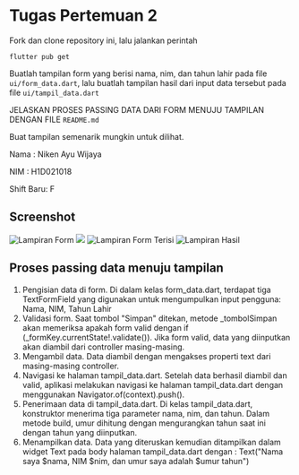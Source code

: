 # Tugas Pertemuan 2

Fork dan clone repository ini, lalu jalankan perintah

```
flutter pub get
```

Buatlah tampilan form yang berisi nama, nim, dan tahun lahir pada file `ui/form_data.dart`, lalu buatlah tampilan hasil dari input data tersebut pada file `ui/tampil_data.dart`

JELASKAN PROSES PASSING DATA DARI FORM MENUJU TAMPILAN DENGAN FILE `README.md`

Buat tampilan semenarik mungkin untuk dilihat.

Nama : Niken Ayu Wijaya

NIM : H1D021018

Shift Baru: F

## Screenshot

![Lampiran Form](https://drive.google.com/file/d/1FTFSO7TxrYesHy5iRxNuAhZTWzyYu6hP/view?usp=drive_link)
<img src="https://drive.google.com/file/d/1FTFSO7TxrYesHy5iRxNuAhZTWzyYu6hP/view?usp=drive_link">
![Lampiran Form Terisi](https://drive.google.com/file/d/1_SkledOwOY4V2tkYdVOBBjK7HzHWQw_k/view?usp=drive_link)
![Lampiran Hasil](https://drive.google.com/file/d/1QvQ8DFjcm1ZlQECDcQg7kw8nr-pc8zGY/view?usp=drive_link)

## Proses passing data menuju tampilan

1. Pengisian data di form. Di dalam kelas form_data.dart, terdapat tiga TextFormField yang digunakan untuk mengumpulkan input pengguna: Nama, NIM, Tahun Lahir
2. Validasi form. Saat tombol "Simpan" ditekan, metode \_tombolSimpan akan memeriksa apakah form valid dengan if (\_formKey.currentState!.validate()). Jika form valid, data yang diinputkan akan diambil dari controller masing-masing.
3. Mengambil data. Data diambil dengan mengakses properti text dari masing-masing controller.
4. Navigasi ke halaman tampil_data.dart. Setelah data berhasil diambil dan valid, aplikasi melakukan navigasi ke halaman tampil_data.dart dengan menggunakan Navigator.of(context).push().
5. Penerimaan data di tampil_data.dart. Di kelas tampil_data.dart, konstruktor menerima tiga parameter nama, nim, dan tahun. Dalam metode build, umur dihitung dengan mengurangkan tahun saat ini dengan tahun yang diinputkan.
6. Menampilkan data. Data yang diteruskan kemudian ditampilkan dalam widget Text pada body halaman tampil_data.dart dengan :
   Text("Nama saya $nama, NIM $nim, dan umur saya adalah $umur tahun")
